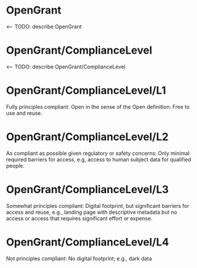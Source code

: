 # OpenGrant
<-- TODO: describe OpenGrant

# OpenGrant/ComplianceLevel
<-- TODO: describe OpenGrant/ComplianceLevel

# OpenGrant/ComplianceLevel/L1
Fully principles compliant:  Open in the sense of the Open definition:  Free to use and reuse.

# OpenGrant/ComplianceLevel/L2
As compliant as possible given regulatory or safety concerns:  Only minimal required barriers for access, e.g, access to human subject data for qualified people.

# OpenGrant/ComplianceLevel/L3
Somewhat principles compliant:  Digital footprint, but significant barriers for access and reuse, e.g., landing page with descriptive metadata but no access or access that requires significant effort or expense.

# OpenGrant/ComplianceLevel/L4
Not principles compliant:  No digital footprint;  e.g., dark data

